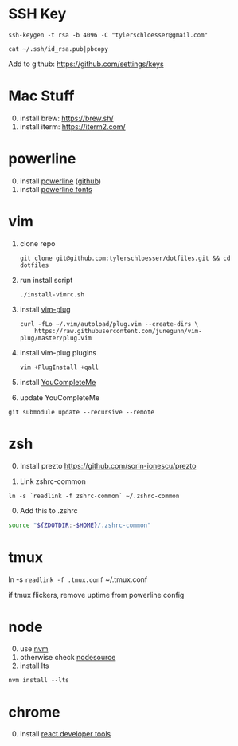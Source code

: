 # SSH Key

```
ssh-keygen -t rsa -b 4096 -C "tylerschloesser@gmail.com"
```

```
cat ~/.ssh/id_rsa.pub|pbcopy
```

Add to github: https://github.com/settings/keys

# Mac Stuff

0. install brew: https://brew.sh/
1. install iterm: https://iterm2.com/

# powerline

0. install [powerline](https://powerline.readthedocs.io/en/latest/) ([github](https://github.com/powerline/powerline))
0. install [powerline fonts](https://github.com/powerline/fonts)

# vim

1. clone repo
    ```
    git clone git@github.com:tylerschloesser/dotfiles.git && cd dotfiles
    ```
2. run install script
    ```
    ./install-vimrc.sh
    ```
3. install [vim-plug](https://github.com/junegunn/vim-plug)
    ```
    curl -fLo ~/.vim/autoload/plug.vim --create-dirs \
        https://raw.githubusercontent.com/junegunn/vim-plug/master/plug.vim
    ```
4. install vim-plug plugins
    ```
    vim +PlugInstall +qall
    ```
5. install [YouCompleteMe](https://github.com/Valloric/YouCompleteMe#installation)

6. update YouCompleteMe

```
git submodule update --recursive --remote
```



# zsh

0. Install prezto https://github.com/sorin-ionescu/prezto

0. Link zshrc-common

```
ln -s `readlink -f zshrc-common` ~/.zshrc-common
```

0. Add this to .zshrc

```sh
source "${ZDOTDIR:-$HOME}/.zshrc-common"
```

# tmux

ln -s `readlink -f .tmux.conf` ~/.tmux.conf

if tmux flickers, remove uptime from powerline config

# node

0. use [nvm](https://github.com/nvm-sh/nvm)
0. otherwise check [nodesource](https://github.com/nodesource/distributions/blob/master/README.md)
0. install lts
```
nvm install --lts
```

# chrome

0. install [react developer tools](https://chrome.google.com/webstore/detail/react-developer-tools/fmkadmapgofadopljbjfkapdkoienihi?hl=en)
